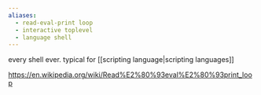 ```yaml
---
aliases:
  - read-eval-print loop
  - interactive toplevel
  - language shell
---
```

every shell ever. typical for [[scripting language|scripting languages]]

https://en.wikipedia.org/wiki/Read%E2%80%93eval%E2%80%93print_loop